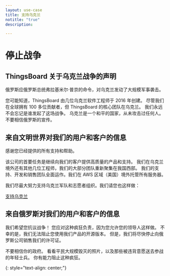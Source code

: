 ```yaml
---
layout: use-case
title: 支持乌克兰
notitle: "true"
description:

---
```


# 停止战争

## ThingsBoard 关于乌克兰战争的声明

俄罗斯应俄罗斯总统弗拉基米尔·普京的命令，对乌克兰发动了大规模军事袭击。

您可能知道，ThingsBoard 由几位乌克兰软件工程师于 2016 年创建。
尽管我们在全球拥有 100 多位贡献者，但 ThingsBoard 的核心团队在乌克兰。
我们永远不会忘记是谁发起了这场战争。
乌克兰是一个和平的国家，从未攻击过任何人。
不要相信俄罗斯的宣传。

## 来自文明世界对我们的用户和客户的信息

感谢您已经提供的所有支持和帮助。

该公司的首要任务是继续向我们的客户提供高质量的产品和支持。
我们在乌克兰境外还有其他几位工程师，我们的大部分团队重新聚集在我国西部。
我们的支持、开发和销售团队全面运作。我们在 AWS 区域（美国）境外托管所有服务器。

我们尽最大努力支持乌克兰军队和志愿者组织。我们请您也这样做：

<a style="margin: 10px 10px 10px 0;" href="https://war.ukraine.ua/support-ukraine/" class="button">支持乌克兰</a>

## 来自俄罗斯对我们的用户和客户的信息

我们希望您抗议战争！
您应对这种疯狂负责，因为您允许您的领导人这样做。
不幸的是，我们无法阻止您使用我们产品的开源版本。
但是，我们将尽快停止向俄罗斯公司销售我们的许可证。

不要相信你的政府。
看看平民大规模毁灭的照片，以及那些被违背意愿送去参战的年轻士兵。
你有能力阻止这种疯狂。

{: style="text-align: center;"}